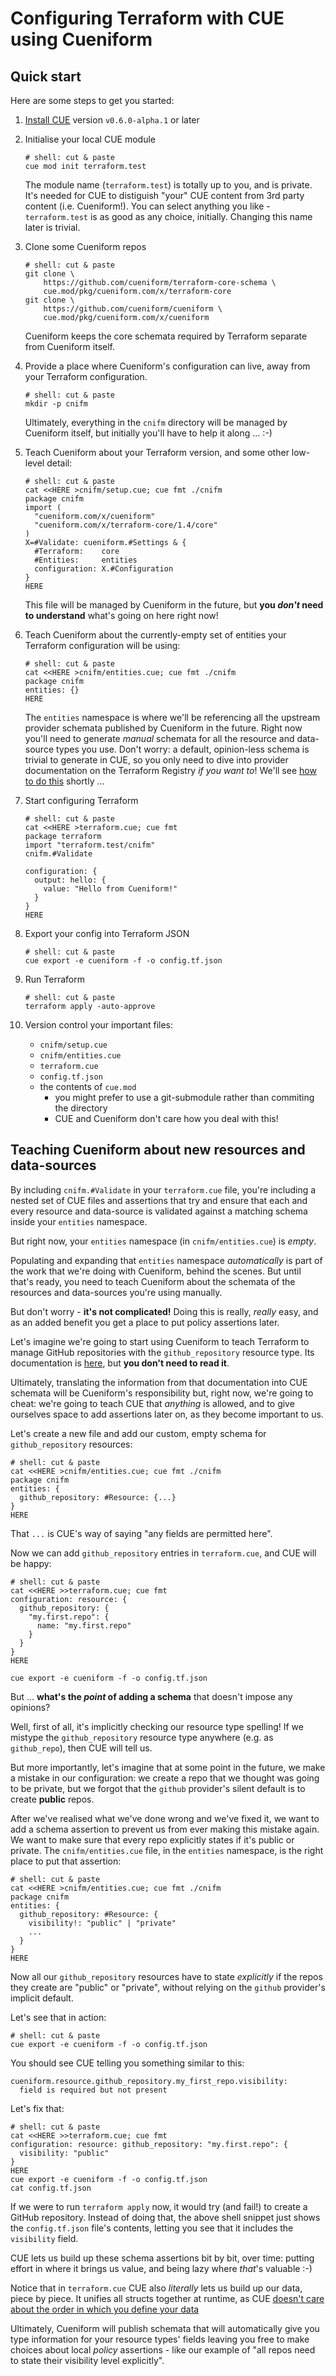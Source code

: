 # Configuring Terraform with CUE using Cueniform

## Quick start

Here are some steps to get you started:

1. [Install CUE](https://cuelang.org/docs/install/)
   version `v0.6.0-alpha.1` or later

1. Initialise your local CUE module

   ```shell
   # shell: cut & paste
   cue mod init terraform.test
   ```

   The module name (`terraform.test`) is totally up to you, and is private.
   It's needed for CUE to distiguish "your" CUE content from 3rd party content
   (i.e. Cueniform!). You can select anything you like - `terraform.test` is as
   good as any choice, initially. Changing this name later is trivial.

1. Clone some Cueniform repos

   ```shell
   # shell: cut & paste
   git clone \
       https://github.com/cueniform/terraform-core-schema \
       cue.mod/pkg/cueniform.com/x/terraform-core
   git clone \
       https://github.com/cueniform/cueniform \
       cue.mod/pkg/cueniform.com/x/cueniform
   ```

   Cueniform keeps the core schemata required by Terraform separate from
   Cueniform itself.

1. Provide a place where Cueniform's configuration can live, away from your
   Terraform configuration.

   ```shell
   # shell: cut & paste
   mkdir -p cnifm
   ```

   Ultimately, everything in the `cnifm` directory will be managed by Cueniform
   itself, but initially you'll have to help it along ... :-)

1. Teach Cueniform about your Terraform version, and some other low-level
   detail:

   ```shell
   # shell: cut & paste
   cat <<HERE >cnifm/setup.cue; cue fmt ./cnifm
   package cnifm
   import (
     "cueniform.com/x/cueniform"
     "cueniform.com/x/terraform-core/1.4/core"
   )
   X=#Validate: cueniform.#Settings & {
     #Terraform:    core
     #Entities:     entities
     configuration: X.#Configuration
   }
   HERE
   ```

   This file will be managed by Cueniform in the future, but **you *don't* need
   to understand** what's going on here right now!

1. Teach Cueniform about the currently-empty set of entities your Terraform
   configuration will be using:

   ```shell
   # shell: cut & paste
   cat <<HERE >cnifm/entities.cue; cue fmt ./cnifm
   package cnifm
   entities: {}
   HERE
   ```

   The `entities` namespace is where we'll be referencing all the upstream
   provider schemata published by Cueniform in the future.
   Right now you'll need to generate *manual* schemata for all the resource and
   data-source types you use. Don't worry: a default, opinion-less schema is
   trivial to generate in CUE, so you only need to dive into provider
   documentation on the Terraform Registry *if you want to*! We'll see
   [how to do this](#teaching-cueniform-about-new-resources-and-data-sources)
   shortly ...

1. Start configuring Terraform

   ```shell
   # shell: cut & paste
   cat <<HERE >terraform.cue; cue fmt
   package terraform
   import "terraform.test/cnifm"
   cnifm.#Validate

   configuration: {
     output: hello: {
       value: "Hello from Cueniform!"
     }
   }
   HERE
   ```

1. Export your config into Terraform JSON

   ```shell
   # shell: cut & paste
   cue export -e cueniform -f -o config.tf.json
   ```

1. Run Terraform

   ```shell
   # shell: cut & paste
   terraform apply -auto-approve
   ```

1. Version control your important files:

   - `cnifm/setup.cue`
   - `cnifm/entities.cue`
   - `terraform.cue`
   - `config.tf.json`
   - the contents of `cue.mod`
     - you might prefer to use a git-submodule rather than commiting the
       directory
     - CUE and Cueniform don't care how you deal with this!

## Teaching Cueniform about new resources and data-sources

By including `cnifm.#Validate` in your `terraform.cue` file, you're including a
nested set of CUE files and assertions that try and ensure that each and every
resource and data-source is validated against a matching schema inside your
`entities` namespace.

But right now, your `entities` namespace (in `cnifm/entities.cue`) is *empty*.

Populating and expanding that `entities` namespace *automatically* is part of
the work that we're doing with Cueniform, behind the scenes. But until that's
ready, you need to teach Cueniform about the schemata of the resources and
data-sources you're using manually.

But don't worry - **it's not complicated!** Doing this is really, *really*
easy, and as an added benefit you get a place to put policy assertions later.

Let's imagine we're going to start using Cueniform to teach Terraform to manage
GitHub repositories with the `github_repository` resource type. Its
documentation is
[here](https://registry.terraform.io/providers/integrations/github/latest/docs/resources/repository),
but **you don't need to read it**.

Ultimately, translating the information from that documentation into CUE
schemata will be Cueniform's responsibility but, right now, we're going to
cheat: we're going to teach CUE that *anything* is allowed, and to give
ourselves space to add assertions later on, as they become important to us.

Let's create a new file and add our custom, empty schema for
`github_repository` resources:

```shell
# shell: cut & paste
cat <<HERE >cnifm/entities.cue; cue fmt ./cnifm
package cnifm
entities: {
  github_repository: #Resource: {...}
}
HERE
```

That `...` is CUE's way of saying "any fields are permitted here".

Now we can add `github_repository` entries in `terraform.cue`, and CUE will be
happy:

```shell
# shell: cut & paste
cat <<HERE >>terraform.cue; cue fmt
configuration: resource: {
  github_repository: {
    "my.first.repo": {
      name: "my.first.repo"
    }
  }
}
HERE

cue export -e cueniform -f -o config.tf.json
```

But ... **what's the *point* of adding a schema** that doesn't impose any
opinions?

Well, first of all, it's implicitly checking our resource type spelling! If we
mistype the `github_repository` resource type anywhere (e.g. as `github_repo`),
then CUE will tell us.

But more importantly, let's imagine that at some point in the future, we make a
mistake in our configuration: we create a repo that we thought was going to be
private, but we forgot that the `github` provider's silent default is to create
**public** repos.

After we've realised what we've done wrong and we've fixed it, we want to add a
schema assertion to prevent us from ever making this mistake again. We want to
make sure that every repo explicitly states if it's public or private. The
`cnifm/entities.cue` file, in the `entities` namespace, is the right place to
put that assertion:

```shell
# shell: cut & paste
cat <<HERE >cnifm/entities.cue; cue fmt ./cnifm
package cnifm
entities: {
  github_repository: #Resource: {
    visibility!: "public" | "private"
    ...
  }
}
HERE
```

Now all our `github_repository` resources have to state *explicitly* if the
repos they create are "public" or "private", without relying on the `github`
provider's implicit default.

Let's see that in action:

```shell
# shell: cut & paste
cue export -e cueniform -f -o config.tf.json
```

You should see CUE telling you something similar to this:

```text
cueniform.resource.github_repository.my_first_repo.visibility:
  field is required but not present
```

Let's fix that:

```shell
# shell: cut & paste
cat <<HERE >>terraform.cue; cue fmt
configuration: resource: github_repository: "my.first.repo": {
  visibility: "public"
}
HERE
cue export -e cueniform -f -o config.tf.json
cat config.tf.json
```

If we were to run `terraform apply` now, it would try (and fail!) to create a
GitHub repository. Instead of doing that, the above shell snippet just shows
the `config.tf.json` file's contents, letting you see that it includes the
`visibility` field.

CUE lets us build up these schema assertions bit by bit, over time: putting
effort in where it brings us value, and being lazy where *that*'s valuable :-)

Notice that in `terraform.cue` CUE also *literally* lets us build up our
data, piece by piece. It unifies all structs together at runtime, as CUE
[doesn't care about the order in which you define your data](https://cuelang.org/docs/tutorials/tour/intro/order/)

Ultimately, Cueniform will publish schemata that will automatically give you
type information for your resource types' fields leaving you free to make
choices about local *policy* assertions - like our example of "all repos need
to state their visibility level explicitly".
